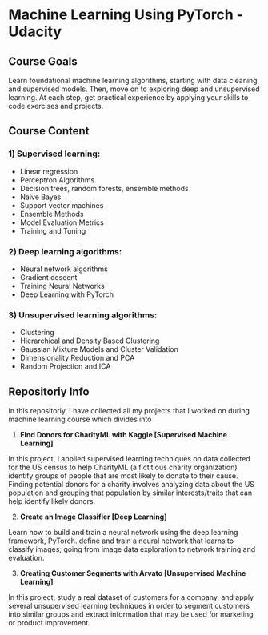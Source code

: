 # Machine Learning Using PyTorch - Udacity

## Course Goals
Learn foundational machine learning algorithms, starting with data cleaning and supervised models. Then, move on to exploring deep and unsupervised learning. At each step, get practical experience by applying your skills to code exercises and projects. 


## Course Content
### 1) Supervised learning:
- Linear regression
- Perceptron Algorithms
- Decision trees, random forests, ensemble methods
- Naive Bayes
- Support vector machines
- Ensemble Methods
- Model Evaluation Metrics
- Training and Tuning
### 2) Deep learning algorithms:
- Neural network algorithms
- Gradient descent
- Training Neural Networks
- Deep Learning with PyTorch
### 3) Unsupervised learning algorithms:
- Clustering
- Hierarchical and Density Based Clustering
- Gaussian Mixture Models and Cluster Validation
- Dimensionality Reduction and PCA
- Random Projection and ICA

## Repositoriy Info
In this repositoriy, I have collected all my projects that I worked on during machine learning course which divides into 
1) **Find Donors for CharityML with Kaggle [Supervised Machine Learning]**

In this project, I applied supervised learning techniques on data collected for the US census to help CharityML (a fictitious charity organization) identify groups of people that are most likely to donate to their cause. Finding potential donors for a charity involves analyzing data about the US population and grouping that population by similar interests/traits that can help identify likely donors.

2) **Create an Image Classifier [Deep Learning]**

Learn how to build and train a neural network using the deep learning framework, PyTorch. define and train a neural network that learns to classify images; going from image data exploration to network training and evaluation.

3) **Creating Customer Segments with Arvato [Unsupervised Machine Learning]**

In this project, study a real dataset of customers for a company, and apply several unsupervised learning techniques in order to segment customers into similar groups and extract information that may be used for marketing or product improvement.
